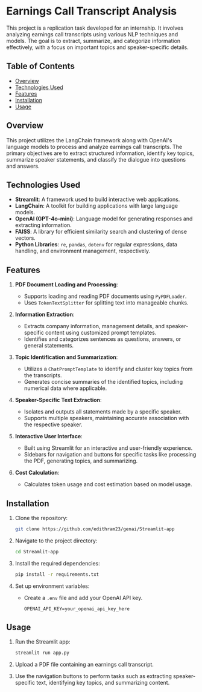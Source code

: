 # Earnings Call Transcript Analysis

This project is a replication task developed for an internship. It involves analyzing earnings call transcripts using various NLP techniques and models. The goal is to extract, summarize, and categorize information effectively, with a focus on important topics and speaker-specific details.

## Table of Contents

- [Overview](#overview)
- [Technologies Used](#technologies-used)
- [Features](#features)
- [Installation](#installation)
- [Usage](#usage)

## Overview

This project utilizes the LangChain framework along with OpenAI's language models to process and analyze earnings call transcripts. The primary objectives are to extract structured information, identify key topics, summarize speaker statements, and classify the dialogue into questions and answers. 

## Technologies Used

- **Streamlit**: A framework used to build interactive web applications.
- **LangChain**: A toolkit for building applications with large language models.
- **OpenAI (GPT-4o-mini)**: Language model for generating responses and extracting information.
- **FAISS**: A library for efficient similarity search and clustering of dense vectors.
- **Python Libraries**: `re`, `pandas`, `dotenv` for regular expressions, data handling, and environment management, respectively.

## Features

1. **PDF Document Loading and Processing**:
   - Supports loading and reading PDF documents using `PyPDFLoader`.
   - Uses `TokenTextSplitter` for splitting text into manageable chunks.

2. **Information Extraction**:
   - Extracts company information, management details, and speaker-specific content using customized prompt templates.
   - Identifies and categorizes sentences as questions, answers, or general statements.

3. **Topic Identification and Summarization**:
   - Utilizes a `ChatPromptTemplate` to identify and cluster key topics from the transcripts.
   - Generates concise summaries of the identified topics, including numerical data where applicable.

4. **Speaker-Specific Text Extraction**:
   - Isolates and outputs all statements made by a specific speaker.
   - Supports multiple speakers, maintaining accurate association with the respective speaker.

5. **Interactive User Interface**:
   - Built using Streamlit for an interactive and user-friendly experience.
   - Sidebars for navigation and buttons for specific tasks like processing the PDF, generating topics, and summarizing.

6. **Cost Calculation**:
   - Calculates token usage and cost estimation based on model usage.

## Installation

1. Clone the repository:

   ```bash
   git clone https://github.com/edithram23/genai/Streamlit-app
   ```

2. Navigate to the project directory:

   ```bash
   cd Streamlit-app
   ```

3. Install the required dependencies:

   ```bash
   pip install -r requirements.txt
   ```

4. Set up environment variables:

   - Create a `.env` file and add your OpenAI API key.

     ```text
     OPENAI_API_KEY=your_openai_api_key_here
     ```

## Usage

1. Run the Streamlit app:

   ```bash
   streamlit run app.py
   ```

2. Upload a PDF file containing an earnings call transcript.

3. Use the navigation buttons to perform tasks such as extracting speaker-specific text, identifying key topics, and summarizing content.
